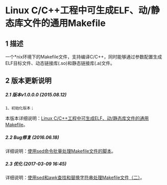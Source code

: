 Linux C/C++工程中可生成ELF、动/静态库文件的通用Makefile
======================================================


## 1 描述
一个*nix环境下的Makefile文件，支持编译C/C++，同时能够通过参数配置生成ELF目标文件、动态链接库(.so)和静态链接库(.a)文件。

## 2 版本更新说明
##### 2.1 版本v1.0.0.0 (2015.08.12)
    1、初始化版本；

本版本详细说明：[Linux C/C++工程中可生成ELF、动/静态库文件的通用Makefile](https://typecodes.com/cseries/cppgeneralmakefile.html 'Linux C/C++工程中可生成ELF、动/静态库文件的通用Makefile')。

##### 2.2 Bug修复 (2016.06.18)

详细说明：[使用sed命令批量处理Makefile文件的脚本](https://typecodes.com/linux/handlemakefilebysed.html '使用sed命令批量处理Makefile文件的脚本')。

##### 2.3 优化 (2017-03-09 16:45)

详细说明：[使用sed和awk查找和替换字符串处理Makefile文件（二）](https://typecodes.com/linux/sedawkfindreplace2.html '使用sed和awk查找和替换字符串处理Makefile文件（二）')。





